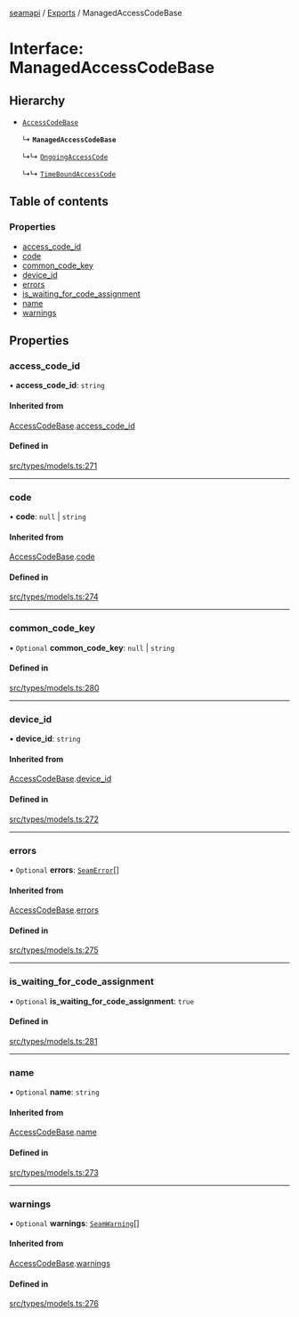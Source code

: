 [seamapi](../README.md) / [Exports](../modules.md) / ManagedAccessCodeBase

# Interface: ManagedAccessCodeBase

## Hierarchy

- [`AccessCodeBase`](AccessCodeBase.md)

  ↳ **`ManagedAccessCodeBase`**

  ↳↳ [`OngoingAccessCode`](OngoingAccessCode.md)

  ↳↳ [`TimeBoundAccessCode`](TimeBoundAccessCode.md)

## Table of contents

### Properties

- [access\_code\_id](ManagedAccessCodeBase.md#access_code_id)
- [code](ManagedAccessCodeBase.md#code)
- [common\_code\_key](ManagedAccessCodeBase.md#common_code_key)
- [device\_id](ManagedAccessCodeBase.md#device_id)
- [errors](ManagedAccessCodeBase.md#errors)
- [is\_waiting\_for\_code\_assignment](ManagedAccessCodeBase.md#is_waiting_for_code_assignment)
- [name](ManagedAccessCodeBase.md#name)
- [warnings](ManagedAccessCodeBase.md#warnings)

## Properties

### access\_code\_id

• **access\_code\_id**: `string`

#### Inherited from

[AccessCodeBase](AccessCodeBase.md).[access_code_id](AccessCodeBase.md#access_code_id)

#### Defined in

[src/types/models.ts:271](https://github.com/seamapi/javascript/blob/main/src/types/models.ts#L271)

___

### code

• **code**: ``null`` \| `string`

#### Inherited from

[AccessCodeBase](AccessCodeBase.md).[code](AccessCodeBase.md#code)

#### Defined in

[src/types/models.ts:274](https://github.com/seamapi/javascript/blob/main/src/types/models.ts#L274)

___

### common\_code\_key

• `Optional` **common\_code\_key**: ``null`` \| `string`

#### Defined in

[src/types/models.ts:280](https://github.com/seamapi/javascript/blob/main/src/types/models.ts#L280)

___

### device\_id

• **device\_id**: `string`

#### Inherited from

[AccessCodeBase](AccessCodeBase.md).[device_id](AccessCodeBase.md#device_id)

#### Defined in

[src/types/models.ts:272](https://github.com/seamapi/javascript/blob/main/src/types/models.ts#L272)

___

### errors

• `Optional` **errors**: [`SeamError`](SeamError.md)[]

#### Inherited from

[AccessCodeBase](AccessCodeBase.md).[errors](AccessCodeBase.md#errors)

#### Defined in

[src/types/models.ts:275](https://github.com/seamapi/javascript/blob/main/src/types/models.ts#L275)

___

### is\_waiting\_for\_code\_assignment

• `Optional` **is\_waiting\_for\_code\_assignment**: ``true``

#### Defined in

[src/types/models.ts:281](https://github.com/seamapi/javascript/blob/main/src/types/models.ts#L281)

___

### name

• `Optional` **name**: `string`

#### Inherited from

[AccessCodeBase](AccessCodeBase.md).[name](AccessCodeBase.md#name)

#### Defined in

[src/types/models.ts:273](https://github.com/seamapi/javascript/blob/main/src/types/models.ts#L273)

___

### warnings

• `Optional` **warnings**: [`SeamWarning`](SeamWarning.md)[]

#### Inherited from

[AccessCodeBase](AccessCodeBase.md).[warnings](AccessCodeBase.md#warnings)

#### Defined in

[src/types/models.ts:276](https://github.com/seamapi/javascript/blob/main/src/types/models.ts#L276)
